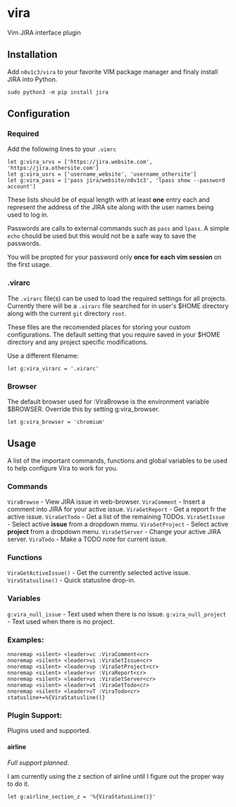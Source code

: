 # vira

Vim JIRA interface plugin

## Installation

Add `n0v1c3/vira` to your favorite VIM package manager and finaly
install JIRA into Python.

```
sudo python3 -m pip install jira
```

## Configuration

### Required

Add the following lines to your `.vimrc`

```
let g:vira_srvs = ['https://jira.website.com', 'https://jira.othersite.com']
let g:vira_usrs = ['username_website', 'username_othersite']
let g:vira_pass = ['pass jira/website/n0v1c3', 'lpass show --password account']
```

These lists should be of equal length with at least **one** entry each
and represent the address of the JIRA site along with the user
names being used to log in.

Passwords are calls to external commands such as `pass` and `lpass`. A simple
`echo` chould be used but this would not be a safe way to save the passwords.

You will be propted for your password only **once for each vim session**
on the first usage.

### .virarc

The `.virarc` file(s) can be used to load the required settings for all
projects. Currently there will be a `.virarc` file searched for in user's
\$HOME directory along with the current `git` directory `root`.

These files are the recomended places for storing your custom
configurations. The default setting that you require saved in your
\$HOME directory and any project specific modifications.

Use a different filename:

```
let g:vira_virarc = '.virarc'
```

### Browser

The default browser used for :ViraBrowse is the environment variable \$BROWSER. Override this by setting g:vira_browser.

```
let g:vira_browser = 'chromium'
```

## Usage

A list of the important commands, functions and global variables
to be used to help configure Vira to work for you.

### Commands

`ViraBrowse` - View JIRA issue in web-browser.
`ViraComment` - Insert a comment into JIRA for your active issue.
`ViraGetReport` - Get a report fr the active issue.
`ViraGetTodo` - Get a list of the remaining TODOs.
`ViraSetIssue` - Select active **issue** from a dropdown menu.
`ViraSetProject` - Select active **project** from a dropdown menu.
`ViraSetServer` - Change your active JIRA server.
`ViraTodo` - Make a TODO note for current issue.

### Functions

`ViraGetActiveIssue()` - Get the currently selected active issue.
`ViraStatusline()` - Quick statusline drop-in.

### Variables

`g:vira_null_issue` - Text used when there is no issue.
`g:vira_null_project` - Text used when there is no project.

### Examples:

```
nnoremap <silent> <leader>vc :ViraComment<cr>
nnoremap <silent> <leader>vi :ViraSetIssue<cr>
nnoremap <silent> <leader>vp :ViraSetProject<cr>
nnoremap <silent> <leader>vr :ViraReport<cr>
nnoremap <silent> <leader>vs :ViraSetServer<cr>
nnoremap <silent> <leader>vt :ViraGetTodo<cr>
nnoremap <silent> <leader>vT :ViraTodo<cr>
statusline+=%{ViraStatusline()}
```

### Plugin Support:

Plugins used and supported.

#### airline

_Full support planned_.

I am currently using the z section of airline until I figure
out the proper way to do it.

```
let g:airline_section_z = '%{ViraStatusLine()}'
```
